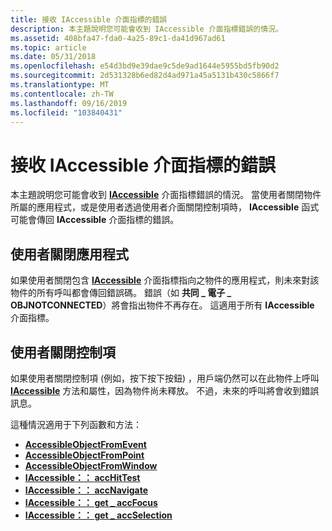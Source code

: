 ```yaml
---
title: 接收 IAccessible 介面指標的錯誤
description: 本主題說明您可能會收到 IAccessible 介面指標錯誤的情況。
ms.assetid: 408bfa47-fda0-4a25-89c1-da41d967ad61
ms.topic: article
ms.date: 05/31/2018
ms.openlocfilehash: e54d3bd9e39dae9c5de9ad1644e5955bd5fb90d2
ms.sourcegitcommit: 2d531328b6ed82d4ad971a45a5131b430c5866f7
ms.translationtype: MT
ms.contentlocale: zh-TW
ms.lasthandoff: 09/16/2019
ms.locfileid: "103840431"
---
```

# <a name="receiving-errors-for-iaccessible-interface-pointers"></a>接收 IAccessible 介面指標的錯誤

本主題說明您可能會收到 [**IAccessible**](/windows/desktop/api/oleacc/nn-oleacc-iaccessible) 介面指標錯誤的情況。 當使用者關閉物件所屬的應用程式，或是使用者透過使用者介面關閉控制項時， **IAccessible** 函式可能會傳回 **IAccessible** 介面指標的錯誤。

## <a name="user-closes-an-application"></a>使用者關閉應用程式

如果使用者關閉包含 [**IAccessible**](/windows/desktop/api/oleacc/nn-oleacc-iaccessible) 介面指標指向之物件的應用程式，則未來對該物件的所有呼叫都會傳回錯誤碼。 錯誤（如 **共同 \_ 電子 \_ OBJNOTCONNECTED**）將會指出物件不再存在。 這適用于所有 **IAccessible** 介面指標。

## <a name="user-dismisses-a-control"></a>使用者關閉控制項

如果使用者關閉控制項 (例如，按下按下按鈕) ，用戶端仍然可以在此物件上呼叫 [**IAccessible**](/windows/desktop/api/oleacc/nn-oleacc-iaccessible) 方法和屬性，因為物件尚未釋放。 不過，未來的呼叫將會收到錯誤訊息。

這種情況適用于下列函數和方法：

-   [**AccessibleObjectFromEvent**](/windows/desktop/api/Oleacc/nf-oleacc-accessibleobjectfromevent)
-   [**AccessibleObjectFromPoint**](/windows/desktop/api/Oleacc/nf-oleacc-accessibleobjectfrompoint)
-   [**AccessibleObjectFromWindow**](/windows/desktop/api/Oleacc/nf-oleacc-accessibleobjectfromwindow)
-   [**IAccessible：： accHitTest**](/windows/desktop/api/Oleacc/nf-oleacc-iaccessible-acchittest)
-   [**IAccessible：： accNavigate**](/windows/desktop/api/Oleacc/nf-oleacc-iaccessible-accnavigate)
-   [**IAccessible：： get \_ accFocus**](/windows/desktop/api/Oleacc/nf-oleacc-iaccessible-get_accfocus)
-   [**IAccessible：： get \_ accSelection**](/windows/desktop/api/Oleacc/nf-oleacc-iaccessible-get_accselection)

 

 




